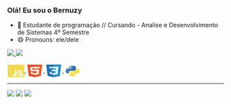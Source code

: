### Olá! Eu sou o Bernuzy 

- 🌱 Estudante de programação // Cursando - Analise e Desenvolvimento de Sistemas 4º Semestre
- 😄 Pronouns: ele/dele

<div>
  <a href="https://github.com/Bernuzy">
  <img height="180em" src="https://github-readme-stats.vercel.app/api?username=Bernuzy&show_icons=true&theme=dark&include_all_commits=true&count_private=true"/>
  <img height="180em" src="https://github-readme-stats.vercel.app/api/top-langs/?username=Bernuzy&layout=compact&langs_count=7&theme=dark"/>
</div>    
  
  <div style="display: inline_block"><br>
  <img align="center" alt="B" height="30" width="40" src="https://raw.githubusercontent.com/devicons/devicon/master/icons/javascript/javascript-plain.svg">
  <img align="center" alt="R" height="30" width="40" src="https://raw.githubusercontent.com/devicons/devicon/master/icons/html5/html5-original.svg">
  <img align="center" alt="N" height="30" width="40" src="https://raw.githubusercontent.com/devicons/devicon/master/icons/css3/css3-original.svg">
  <img align="center" alt="Z" height="30" width="40" src="https://raw.githubusercontent.com/devicons/devicon/master/icons/python/python-original.svg">
</div>
  
---
  
  <div> 
  <a href="" target="_blank"><img src="https://img.shields.io/badge/-Instagram-%23E4405F?style=for-the-badge&logo=instagram&logoColor=white" target="_blank"></a>
 <a href="https://discord.gg/TJQJVVxY44" target="_blank"><img src="https://img.shields.io/badge/Discord-7289DA?style=for-the-badge&logo=discord&logoColor=white" target="_blank"></a> 
  <a href="https://www.linkedin.com/in/bernuzzy-jean" target="_blank"><img src="https://img.shields.io/badge/-LinkedIn-%230077B5?style=for-the-badge&logo=linkedin&logoColor=white" target="_blank"></a> 
</div>
